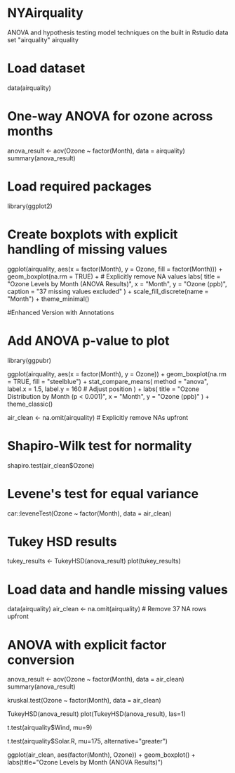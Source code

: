 # NYAirquality
ANOVA and hypothesis testing model techniques on the built in Rstudio data set "airquality"
airquality
# Load dataset
data(airquality)

# One-way ANOVA for ozone across months
anova_result <- aov(Ozone ~ factor(Month), data = airquality)
summary(anova_result)

# Load required packages
library(ggplot2)

# Create boxplots with explicit handling of missing values
ggplot(airquality, aes(x = factor(Month), y = Ozone, fill = factor(Month))) +
  geom_boxplot(na.rm = TRUE) +  # Explicitly remove NA values
  labs(
    title = "Ozone Levels by Month (ANOVA Results)",
    x = "Month",
    y = "Ozone (ppb)",
    caption = "37 missing values excluded"
  ) +
  scale_fill_discrete(name = "Month") +
  theme_minimal()

#Enhanced Version with Annotations
# Add ANOVA p-value to plot
library(ggpubr)

ggplot(airquality, aes(x = factor(Month), y = Ozone)) +
  geom_boxplot(na.rm = TRUE, fill = "steelblue") +
  stat_compare_means(
    method = "anova", 
    label.x = 1.5,
    label.y = 160  # Adjust position
  ) +
  labs(
    title = "Ozone Distribution by Month (p < 0.001)",
    x = "Month",
    y = "Ozone (ppb)"
  ) +
  theme_classic()

air_clean <- na.omit(airquality)  # Explicitly remove NAs upfront
# Shapiro-Wilk test for normality
shapiro.test(air_clean$Ozone)

# Levene's test for equal variance
car::leveneTest(Ozone ~ factor(Month), data = air_clean)

# Tukey HSD results
tukey_results <- TukeyHSD(anova_result)
plot(tukey_results)

# Load data and handle missing values
data(airquality)
air_clean <- na.omit(airquality)  # Remove 37 NA rows upfront

# ANOVA with explicit factor conversion
anova_result <- aov(Ozone ~ factor(Month), data = air_clean)
summary(anova_result)

kruskal.test(Ozone ~ factor(Month), data = air_clean)

TukeyHSD(anova_result)
plot(TukeyHSD(anova_result), las=1)

t.test(airquality$Wind, mu=9)

t.test(airquality$Solar.R, mu=175, alternative="greater")

ggplot(air_clean, aes(factor(Month), Ozone)) + 
  geom_boxplot() + 
  labs(title="Ozone Levels by Month (ANOVA Results)")
